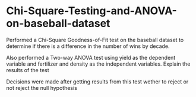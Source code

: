 # Chi-Square-Testing-and-ANOVA-on-baseball-dataset


Performed a Chi-Square Goodness-of-Fit test on the baseball dataset to determine if there is a difference in the number of wins by decade.

Also performed a Two-way ANOVA test using yield as the dependent variable and fertilizer and
density as the independent variables. Explain the results of the test

Decisions were made after getting results from this test wether to reject or not reject the null hypothesis
